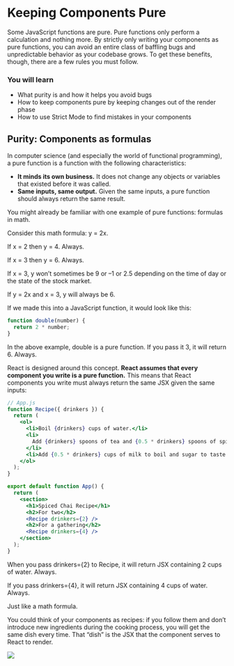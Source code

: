 # Keeping Components Pure

Some JavaScript functions are pure.
Pure functions only perform a calculation and nothing more.
By strictly only writing your components as pure functions,
you can avoid
an entire class of baffling bugs
and unpredictable behavior as your codebase grows.
To get these benefits,
though,
there are a few rules you must follow.

### You will learn

- What purity is
  and how it helps you avoid bugs
- How to keep components pure
  by keeping changes out of the render phase
- How to use Strict Mode
  to find mistakes in your components

## Purity: Components as formulas

In computer science
(and especially the world of functional programming),
a pure function
is a function
with the following characteristics:

- <b>It minds its own business.</b>
  It does not change any objects or variables
  that existed before it was called.
- <b>Same inputs, same output.</b>
  Given the same inputs,
  a pure function should always return the same result.

You might already be familiar with one example of pure functions:
formulas in math.

Consider this math formula: y = 2x.

If x = 2 then y = 4. Always.

If x = 3 then y = 6. Always.

If x = 3, y won’t sometimes be 9 or –1 or 2.5
depending on the time of day or the state of the stock market.

If y = 2x and x = 3, y will always be 6.

If we made this into a JavaScript function,
it would look like this:

```jsx
function double(number) {
  return 2 * number;
}
```

In the above example,
double is a pure function.
If you pass it 3,
it will return 6. Always.

React is designed around this concept.
<b>React assumes that every component you write is a pure function.</b>
This means that React components you write
must always return the same JSX
given the same inputs:

```jsx
// App.js
function Recipe({ drinkers }) {
  return (
    <ol>
      <li>Boil {drinkers} cups of water.</li>
      <li>
        Add {drinkers} spoons of tea and {0.5 * drinkers} spoons of spice.
      </li>
      <li>Add {0.5 * drinkers} cups of milk to boil and sugar to taste.</li>
    </ol>
  );
}

export default function App() {
  return (
    <section>
      <h1>Spiced Chai Recipe</h1>
      <h2>For two</h2>
      <Recipe drinkers={2} />
      <h2>For a gathering</h2>
      <Recipe drinkers={4} />
    </section>
  );
}
```

When you pass drinkers={2} to Recipe,
it will return JSX containing 2 cups of water.
Always.

If you pass drinkers={4},
it will return JSX containing 4 cups of water.
Always.

Just like a math formula.

You could think of your components as recipes:
if you follow them
and don’t introduce new ingredients
during the cooking process,
you will get the same dish every time.
That “dish” is the JSX
that the component serves to React to render.

![](https://react.dev//images/docs/illustrations/i_puritea-recipe.png)
